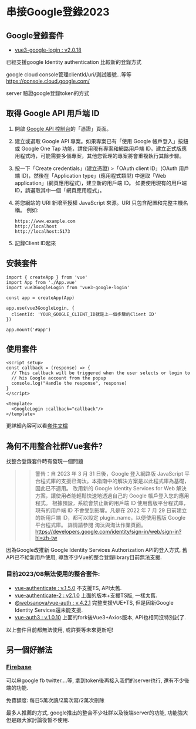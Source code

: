 # 串接Google登錄2023

## Google登錄套件

- [vue3-google-login : v2.0.18](https://www.npmjs.com/package/vue3-google-login)

已經支援google Identity authentication 比較新的登錄方式

google cloud console管理clientId/uri/測試賬號…等等 https://console.cloud.google.com/

server 驗證google登錄token的方式

## 取得 Google API 用戶端 ID

1. 開啟 [Google API 控制台](https://console.cloud.google.com/apis)的「憑證」頁面。
2. 建立或選取 Google API 專案。如果專案已有「使用 Google 帳戶登入」按鈕或 Google One Tap 功能，請使用現有專案和網路用戶端 ID。建立正式版應用程式時，可能需要多個專案，其他您管理的專案將會重複執行其餘步驟。
3. 按一下「Create credentials」(建立憑證) >「OAuth client ID」(OAuth 用戶端 ID)，然後在「Application type」(應用程式類型) 中選取「Web application」(網頁應用程式)，建立新的用戶端 ID。 如要使用現有的用戶端 ID，請選取其中一個「網頁應用程式」。
4. 將您網站的 URI 新增至授權 JavaScript 來源。URI 只包含配置和完整主機名稱。
   例如:

   ```
   https://www.example.com
   http://localhost
   http://localhost:5173
   ```

5. 記錄Client ID起來

## 安裝套件

```
import { createApp } from 'vue'
import App from './App.vue'
import vue3GoogleLogin from 'vue3-google-login'

const app = createApp(App)

app.use(vue3GoogleLogin, {
  clientId: 'YOUR_GOOGLE_CLIENT_ID就是上一個步驟的Client ID'
})

app.mount('#app')
```

## 使用套件

```
<script setup>
const callback = (response) => {
  // This callback will be triggered when the user selects or login to
  // his Google account from the popup
  console.log("Handle the response", response)
}
</script>

<template>
  <GoogleLogin :callback="callback"/>
</template>
```

更詳細內容可以看[套件文檔](https://devbaji.github.io/vue3-google-login/)

## 為何不用整合社群Vue套件?

找整合登錄套件時有發現一個問題

> > 警告：自 2023 年 3 月 31 日後，Google 登入網路版 JavaScript 平台程式庫的支援已淘汰。本指南中的解決方案是以此程式庫為基礎，因此已不適用。
> > 改用新的 Google Identity Services for Web 解決方案，讓使用者能輕鬆快速地透過自己的 Google 帳戶登入您的應用程式。
> > 根據預設，系統會禁止新的用戶端 ID 使用舊版平台程式庫，現有的用戶端 ID 不會受到影響。凡是在 2022 年 7 月 29 日前建立的新用戶端 ID，都可以設定 plugin_name，以便使用舊版 Google 平台程式庫。
> > 詳情請參閱 淘汰與淘汰作業頁面。
> > https://developers.google.com/identity/sign-in/web/sign-in?hl=zh-tw

因為Google改推新 Google Identity Services Authorization API的登入方式, 舊API已不給新用戶使用, 導致不少Vue的整合登錄library目前無法支援.

### 目前2023/08無法使用的整合套件:

- [vue-authenticate : v.1.5.0](https://www.npmjs.com/package/vue-authenticate) 不支援TS, API太舊.
- [vue-authenticate-2 : v2.1.0](https://www.npmjs.com/package/vue-authenticate-2) 上面的版本+支援TS版, 一樣太舊.
- [@websanova/vue-auth : v.4.2.1](https://www.npmjs.com/package/@websanova/vue-auth) 完整支援VUE+TS, 但是因新Google Identity Services還未能支援.
- [vue-auth3 : v.1.0.10](https://www.npmjs.com/package/vue-auth3) 上面的fork後Vue3+Axios版本, API也相同沒特別試了.

以上套件目前都無法使用, 或許要等未來更新吧!

## 另一個好辦法

### [Firebase](https://firebase.google.com/)

可以串google fb twitter….等, 拿到token後再接入我們的server也行, 還有不少後端的功能.

免費額度: 每日5萬次讀/2萬次寫/2萬次刪除

最多人推薦的方式, google推出的整合不少社群以及後端server的功能, 功能強大但是跟大家討論後暫不使用.
